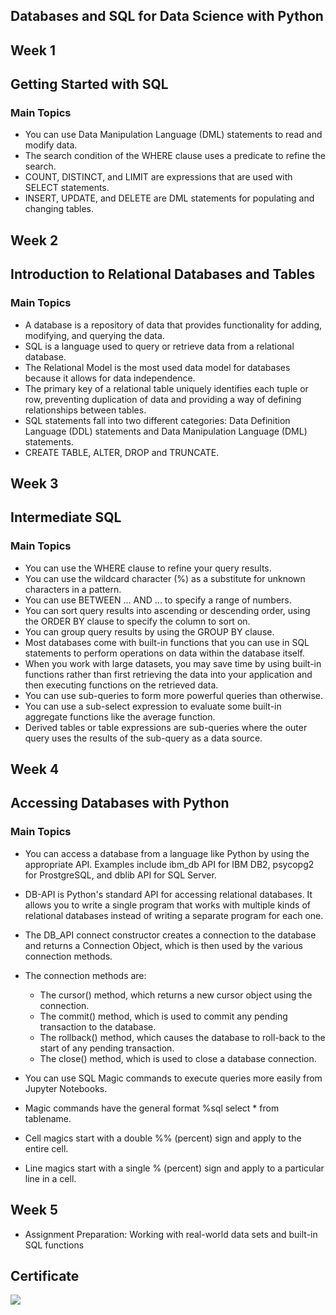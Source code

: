 ## Databases and SQL for Data Science with Python
## Week 1
## Getting Started with SQL
### Main Topics
* You can use Data Manipulation Language (DML) statements to read and modify data. 
* The search condition of the WHERE clause uses a predicate to refine the search. 
* COUNT, DISTINCT, and LIMIT are expressions that are used with SELECT statements. 
* INSERT, UPDATE, and DELETE are DML statements for populating and changing tables. 
## Week 2
## Introduction to Relational Databases and Tables
### Main Topics
* A database is a repository of data that provides functionality for adding, modifying, and querying the data. 
* SQL is a language used to query or retrieve data from a relational database. 
* The Relational Model is the most used data model for databases because it allows for data independence. 
* The primary key of a relational table uniquely identifies each tuple or row, preventing duplication of data and providing a way of defining relationships between tables. 
* SQL statements fall into two different categories: Data Definition Language (DDL) statements and Data Manipulation Language (DML) statements.
* CREATE TABLE, ALTER, DROP and TRUNCATE.
## Week 3
## Intermediate SQL
### Main Topics
* You can use the WHERE clause to refine your query results.
* You can use the wildcard character (%) as a substitute for unknown characters in a pattern.
* You can use BETWEEN ... AND ... to specify a range of numbers.
* You can sort query results into ascending or descending order, using the ORDER BY clause to specify the column to sort on.
* You can group query results by using the GROUP BY clause. 
* Most databases come with built-in functions that you can use in SQL statements to perform operations on data within the database itself.
* When you work with large datasets, you may save time by using built-in functions rather than first retrieving the data into your application and then executing functions on the retrieved data.
* You can use sub-queries to form more powerful queries than otherwise.
* You can use a sub-select expression to evaluate some built-in aggregate functions like the average function. 
* Derived tables or table expressions are sub-queries where the outer query uses the results of the sub-query as a data source.

## Week 4 
## Accessing  Databases with Python
### Main Topics
* You can access a database from a language like Python by using the appropriate API. Examples include ibm_db API for IBM DB2, psycopg2 for ProstgreSQL, and dblib API for SQL Server.

* DB-API is Python's standard API for accessing relational databases. It allows you to write a single program that works with multiple kinds of relational databases instead of writing a separate program for each one.

* The DB_API  connect constructor creates a connection to the database and returns a Connection Object, which is then used by the various connection methods.

* The connection methods are:
  * The cursor() method, which returns a new cursor object using the connection.
  * The commit() method, which is used to commit any pending transaction to the database.
  * The rollback() method, which causes the database to roll-back to the start of any pending transaction.
  * The close() method, which is used to close a database connection. 

* You can use SQL Magic commands to execute queries more easily from Jupyter Notebooks. 
* Magic commands have the general format %sql select * from tablename.
* Cell magics start with a double %% (percent) sign and apply to the entire cell.
* Line magics start with a single % (percent) sign and apply to a particular line in a cell.
## Week 5
* Assignment Preparation: Working with real-world data sets and built-in SQL functions

## Certificate
![](https://coursera-certificate-images.s3.amazonaws.com/R8URHUT2TBPT)


